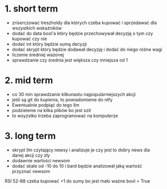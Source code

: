 # 1. short term
- zriserczować treszholdy dla których czeba kupować i sprzedawać dla wszystkich wskaźników
- dodać do data bool'a który będzie przechowywał decyzję o tym czy kupować czy nie
- dodać int który będzie sumą decyzji
- dodać skrypt który będzie dodawał decyzję i dodać do niego różne wagi
- liczenie średniej ważonej
- sprawdzanie czy średnia jest większa czy mniejsza od 1
# 2. mid term
- co 30 min sprawdzanie kilkunastu najpopularniejszych akcji 
- jeśli są git do kupienia, to powiadomienie do ntfy
- Ewentualnie podpiąć do tego llm
- podzielenie na kilka plików bo jest szit
- to wsyzstko trzeba zaprogramować na komputerze
# 3. long term
- skrypt llm czytający newsy i analizuje je czy jest to dobry news dla danej akcji czy zły
- dodawnie wartości newsom
- dodać skale od -10 do 10 i bard będzie analizował jaką wartość przyznać newsom 









RSI   52-88 czeba kupować 
        +1 do sumy bo jest mało ważne
        bool = True

